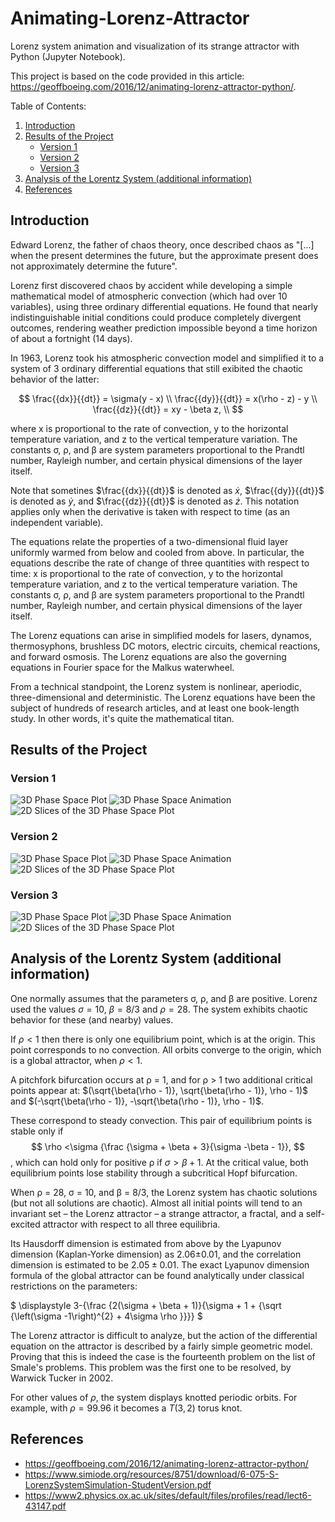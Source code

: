 # Animating-Lorenz-Attractor
Lorenz system animation and visualization of its strange attractor with Python (Jupyter Notebook). 

This project is based on the code provided in this article: https://geoffboeing.com/2016/12/animating-lorenz-attractor-python/.

Table of Contents: 
1. [Introduction](#introduction)
2. [Results of the Project](#results-of-the-project)
    - [Version 1](#version-1)
    - [Version 2](#version-2)
    - [Version 3](#version-3)
3. [Analysis of the Lorentz System (additional information)](#analysis-of-the-lorentz-system-additional-information)
4. [References](#references)

## Introduction
Edward Lorenz, the father of chaos theory, once described chaos as "[...] when the present determines the future, but the approximate present does not approximately determine the future". 

Lorenz first discovered chaos by accident while developing a simple mathematical model of atmospheric convection (which had over 10 variables), using three ordinary differential equations. He found that nearly indistinguishable initial conditions could produce completely divergent outcomes, rendering weather prediction impossible beyond a time horizon of about a fortnight (14 days).

In 1963, Lorenz took his atmospheric convection model and simplified it to a system of 3 ordinary differential equations that still exibited the chaotic behavior of the latter:

$$
\frac{{dx}}{{dt}} = \sigma(y - x) \\
\frac{{dy}}{{dt}} = x(\rho - z) - y \\
\frac{{dz}}{{dt}} = xy - \beta z, \\
$$

where x is proportional to the rate of convection, y to the horizontal temperature variation, and z to the vertical temperature variation. The constants σ, ρ, and β are system parameters proportional to the Prandtl number, Rayleigh number, and certain physical dimensions of the layer itself.

Note that sometines $\frac{{dx}}{{dt}}$ is denoted as $\dot{x}$, $\frac{{dy}}{{dt}}$ is denoted as $\dot{y}$, and $\frac{{dz}}{{dt}}$ is denoted as $\dot{z}$. This notation applies only when the derivative is taken with respect to time (as an independent variable). 

The equations relate the properties of a two-dimensional fluid layer uniformly warmed from below and cooled from above. In particular, the equations describe the rate of change of three quantities with respect to time: x is proportional to the rate of convection, y to the horizontal temperature variation, and z to the vertical temperature variation. The constants σ, ρ, and β are system parameters proportional to the Prandtl number, Rayleigh number, and certain physical dimensions of the layer itself.

The Lorenz equations can arise in simplified models for lasers, dynamos, thermosyphons, brushless DC motors, electric circuits, chemical reactions, and forward osmosis. The Lorenz equations are also the governing equations in Fourier space for the Malkus waterwheel.

From a technical standpoint, the Lorenz system is nonlinear, aperiodic, three-dimensional and deterministic. The Lorenz equations have been the subject of hundreds of research articles, and at least one book-length study. In other words, it's quite the mathematical titan. 

## Results of the Project
### Version 1
![3D Phase Space Plot](/results/lorenz-animate1/lorenz-attractor-3d-1.png)
![3D Phase Space Animation](/results/lorenz-animate1/attractor1.gif)
![2D Slices of the 3D Phase Space Plot](/results/lorenz-animate1/lorenz-attractor-phase-plane-1.png)

### Version 2
![3D Phase Space Plot](/results/lorenz-animate2/lorenz-attractor-3d-2.png)
![3D Phase Space Animation](/results/lorenz-animate2/attractor2.gif)
![2D Slices of the 3D Phase Space Plot](/results/lorenz-animate2/lorenz-attractor-phase-plane-2.png)

### Version 3
![3D Phase Space Plot](/results/lorenz-animate3/lorenz-attractor-3d-3.png)
![3D Phase Space Animation](/results/lorenz-animate3/attractor3.gif)
![2D Slices of the 3D Phase Space Plot](/results/lorenz-animate3/lorenz-attractor-phase-plane-3.png)

## Analysis of the Lorentz System (additional information)
One normally assumes that the parameters σ, ρ, and β are positive. Lorenz used the values $\sigma = 10$, $\beta = 8/3$ and $\rho = 28$. The system exhibits chaotic behavior for these (and nearby) values.

If $\rho < 1$ then there is only one equilibrium point, which is at the origin. This point corresponds to no convection. All orbits converge to the origin, which is a global attractor, when $\rho < 1$.

A pitchfork bifurcation occurs at ρ = 1, and for ρ > 1 two additional critical points appear at: 
$(\sqrt{\beta(\rho - 1)}, \sqrt{\beta(\rho - 1)}, \rho - 1)$ and $(-\sqrt{\beta(\rho - 1)}, -\sqrt{\beta(\rho - 1)}, \rho - 1)$. 

These correspond to steady convection. This pair of equilibrium points is stable only if
$$
\rho <\sigma {\frac {\sigma + \beta + 3}{\sigma -\beta - 1}},
$$,
which can hold only for positive ρ if $\sigma > \beta + 1$. At the critical value, both equilibrium points lose stability through a subcritical Hopf bifurcation.

When ρ = 28, σ = 10, and β = 8/3, the Lorenz system has chaotic solutions (but not all solutions are chaotic). Almost all initial points will tend to an invariant set – the Lorenz attractor – a strange attractor, a fractal, and a self-excited attractor with respect to all three equilibria. 

Its Hausdorff dimension is estimated from above by the Lyapunov dimension (Kaplan-Yorke dimension) as 2.06±0.01, and the correlation dimension is estimated to be $2.05±0.01$. The exact Lyapunov dimension formula of the global attractor can be found analytically under classical restrictions on the parameters:

$ \displaystyle 3-{\frac {2(\sigma + \beta + 1)}{\sigma + 1 + {\sqrt {\left(\sigma -1\right)^{2} + 4\sigma \rho }}}} $

The Lorenz attractor is difficult to analyze, but the action of the differential equation on the attractor is described by a fairly simple geometric model. Proving that this is indeed the case is the fourteenth problem on the list of Smale's problems. This problem was the first one to be resolved, by Warwick Tucker in 2002.

For other values of $\rho$, the system displays knotted periodic orbits. For example, with $\rho = 99.96$ it becomes a $T(3,2)$ torus knot.

## References 
- https://geoffboeing.com/2016/12/animating-lorenz-attractor-python/
- https://www.simiode.org/resources/8751/download/6-075-S-LorenzSystemSimulation-StudentVersion.pdf
- https://www2.physics.ox.ac.uk/sites/default/files/profiles/read/lect6-43147.pdf

